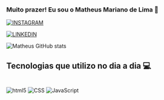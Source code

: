 ### Muito prazer! Eu sou o Matheus Mariano de Lima 👋

[![INSTAGRAM](https://img.shields.io/badge/Instagram-E4405F?style=for-the-badge&logo=instagram&logoColor=white)](https://instagram.com/devtheus)

[![LINKEDIN](https://img.shields.io/badge/LinkedIn-0077B5?style=for-the-badge&logo=linkedin&logoColor=white)](https://www.linkedin.com/in/matheus-mariano-de-lima-8b11b2237/)

![Matheus GitHub stats](https://github-readme-stats.vercel.app/api?username=devtheus03&show_icons=true&theme=dracula)


## Tecnologias que utilizo no dia a dia 💻

<div style="display: inline_block"><br/>
<img align="center" alt="html5" src="https://img.shields.io/badge/HTML5-E34F26?style=for-the-badge&logo=html5&logoColor=white">
<img align="center" alt="CSS" src="https://img.shields.io/badge/CSS-239120?&style=for-the-badge&logo=css3&logoColor=white">
<img align="center" alt="JavaScript" src="https://img.shields.io/badge/JavaScript-F7DF1E?style=for-the-badge&logo=javascriptlogoColor=black">
</div>
